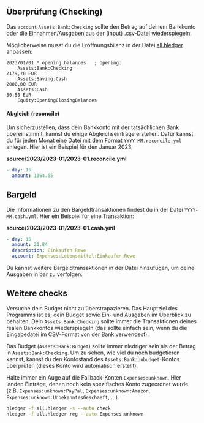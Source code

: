 ## Überprüfung (Checking)

Das `account` `Assets:Bank:Checking` sollte den Betrag auf deinem Bankkonto oder die Einnahmen/Ausgaben aus der (input) .csv-Datei wiederspiegeln.

Möglicherweise musst du die Eröffnungsbilanz in der Datei [all.hledger](../all.hledger) anpassen:

```hledger
2023/01/01 * opening balances   ; opening:
    Assets:Bank:Checking                                                  2179,78 EUR
    Assets:Saving:Cash                                                    2000,00 EUR  
    Assets:Cash                                                             50,50 EUR  
    Equity:OpeningClosingBalances
```

#### Abgleich (reconcile)

Um sicherzustellen, dass dein Bankkonto mit der tatsächlichen Bank übereinstimmt, kannst du einige Abgleichseinträge erstellen. Dafür kannst du für jeden Monat eine Datei mit dem Format `YYYY-MM.reconcile.yml` anlegen. Hier ist ein Beispiel für den Januar 2023:

**source/2023/2023-01/2023-01.reconcile.yml**
```yml
- day: 15
  amount: 1364.65
```

## Bargeld

Die Informationen zu den Bargeldtransaktionen findest du in der Datei `YYYY-MM.cash.yml`. Hier ein Beispiel für eine Transaktion:

**source/2023/2023-01/2023-01.cash.yml**
```yml
- day: 15
  amount: 21.84
  description: Einkaufen Rewe
  account: Expenses:Lebensmittel:Einkaufen:Rewe
```

Du kannst weitere Bargeldtransaktionen in der Datei hinzufügen, um deine Ausgaben in bar zu verfolgen.


## Weitere checks

Versuche dein Budget nicht zu überstrapazieren. Das Hauptziel des Programms ist es, dein Budget sowie Ein- und Ausgaben im Überblick zu behalten. Dein `Assets:Bank:Checking` sollte immer die Transaktionen deines realen Bankkontos wiederspiegeln (das sollte einfach sein, wenn du die Eingabedatei im CSV-Format von der Bank verwendest).

Das Budget (`Assets:Bank:Budget`) sollte immer niedriger sein als der Betrag in `Assets:Bank:Checking`. Um zu sehen, wie viel du noch budgetieren kannst, kannst du den Kontostand des `Assets:Bank:Unbudget`-Kontos überprüfen (dieses Konto wird automatisch erstellt).

Halte immer ein Auge auf die Fallback-Konten `Expenses:unknown`. Hier landen Einträge, denen noch kein spezifisches Konto zugeordnet wurde (z.B. `Expenses:unknown:PayPal`, `Expenses:unknown:Amazon`, `Expenses:unknown:UnbekanntesGeschaeft`, ...).

```bash
hledger -f all.hledger -s --auto check
hledger -f all.hledger reg --auto Expenses:unknown
```
